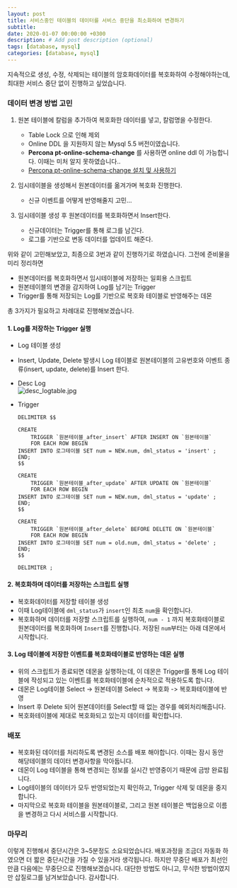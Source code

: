 ```yaml
---
layout: post
title: 서비스중인 테이블의 데이터를 서비스 중단을 최소화하여 변경하기
subtitle: 
date: 2020-01-07 00:00:00 +0300
description: # Add post description (optional)
tags: [database, mysql]
categories: [database, mysql]
---
```


지속적으로 생성, 수정, 삭제되는 테이블의 암호화데이터를 복호화하여 수정해야하는데, 최대한 서비스 중단 없이 진행하고 싶었습니다.

### 데이터 변경 방법 고민

1. 원본 테이블에 칼럼을 추가하여 복호화한 데이터를 넣고, 칼럼명을 수정한다.  
    - Table Lock 으로 인해 제외  
    - Online DDL 을 지원하지 않는 Mysql 5.5 버전이였습니다.
    - **Percona pt-online-schema-change** 를 사용하면 online ddl 이 가능합니다. 이때는 미처 알지 못하였습니다..
    - [Percona pt-online-schema-change 설치 및 사용하기](https://jojoldu.tistory.com/358)

2. 임시테이블을 생성해서 원본데이터를 옮겨가며 복호화 진행한다.
   - 신규 이벤트를 어떻게 반영해줄지 고민...

3. 임시테이블 생성 후 원본데이터를 복호화하면서 Insert한다.
   - 신규데이터는 Trigger를 통해 로그를 남긴다.
   - 로그를 기반으로 변동 데이터를 업데이트 해준다.

위와 같이 고민해보았고, 최종으로 3번과 같이 진행하기로 하였습니다. 그전에 준비물을 미리 정리하면

- 원본데이터를 복호화하면서 임시테이블에 저장하는 일회용 스크립트
- 원본테이블의 변경을 감지하여 Log를 남기는 Trigger
- Trigger를 통해 저장되는 Log를 기반으로 복호화 테이블로 반영해주는 데몬

총 3가지가 필요하고 차례대로 진행해보겠습니다.

#### 1. Log를 저장하는 Trigger 실행

- Log 테이블 생성  
- Insert, Update, Delete 발생시 Log 테이블로 원본테이블의 고유번호와 이벤트 종류(insert, update, delete)를 Insert 한다.  
- Desc Log  
    ![desc_logtable.jpg](https://papion93.github.io/img/desc_logtable.jpg)

- Trigger  

    ```mysql
    DELIMITER $$

    CREATE
        TRIGGER `원본테이블_after_insert` AFTER INSERT ON `원본테이블`
        FOR EACH ROW BEGIN
    INSERT INTO 로그테이블 SET num = NEW.num, dml_status = 'insert' ;
    END;
    $$

    CREATE
        TRIGGER `원본테이블_after_update` AFTER UPDATE ON `원본테이블`
        FOR EACH ROW BEGIN
    INSERT INTO 로그테이블 SET num = NEW.num, dml_status = 'update' ;
    END;
    $$

    CREATE
        TRIGGER `원본테이블_after_delete` BEFORE DELETE ON `원본테이블`
        FOR EACH ROW BEGIN
    INSERT INTO 로그테이블 SET num = old.num, dml_status = 'delete' ;
    END;
    $$

    DELIMITER ;
    ```

#### 2. 복호화하며 데이터를 저장하는 스크립트 실행

- 복호화데이터를 저장할 테이블 생성
- 이때 Log테이블에 `dml_status`가 `insert`인 최초 `num`을 확인합니다.
- 복호화하며 데이터를 저장할 스크립트를 실행하여, `num - 1` 까지 복호화테이블로 원본데이터를 복호화하며 `Insert`를 진행합니다. 저장된 `num`부터는 아래 데몬에서 시작합니다.

#### 3. Log 테이블에 저장한 이벤트를 복호화테이블로 반영하는 데몬 실행

- 위의 스크립트가 종료되면 데몬을 실행하는데, 이 데몬은 Trigger를 통해 Log 테이블에 작성되고 있는 이벤트를 복호화테이블에 순차적으로 적용하도록 합니다.
- 데몬은 Log테이블 Select -> 원본테이블 Select -> 복호화 -> 복호화테이블에 반영
- Insert 후 Delete 되어 원본데이터를 Select할 때 없는 경우를 예외처리해줍니다.
- 복호화테이블에 제대로 복호화되고 있는지 데이터를 확인합니다.

### 배포

- 복호화된 데이터를 처리하도록 변경된 소스를 배포 해야합니다. 이때는 잠시 동안 해당테이블의 데이터 변경사항을 막아둡니다.
- 데몬이 Log 테이블을 통해 변경되는 정보를 실시간 반영중이기 때문에 금방 완료됩니다.
- Log테이블의 데이터가 모두 반영되었는지 확인하고, Trigger 삭제 및 데몬을 중지합니다.
- 마지막으로 복호화 테이블을 원본테이블로, 그리고 원본 테이블은 백업용으로 이름을 변경하고 다시 서비스를 시작합니다.

### 마무리

이렇게 진행해서 중단시간은 3~5분정도 소요되었습니다. 배포과정을 조금더 자동화 하였으면 더 짧은 중단시간을 가질 수 있을거라 생각됩니다. 하지만 무중단 배포가 최선인만큼 다음에는 무중단으로 진행해보겠습니다. 대단한 방법도 아니고, 무식한 방법이였지만 삽질로그를 남겨보았습니다.
감사합니다.
